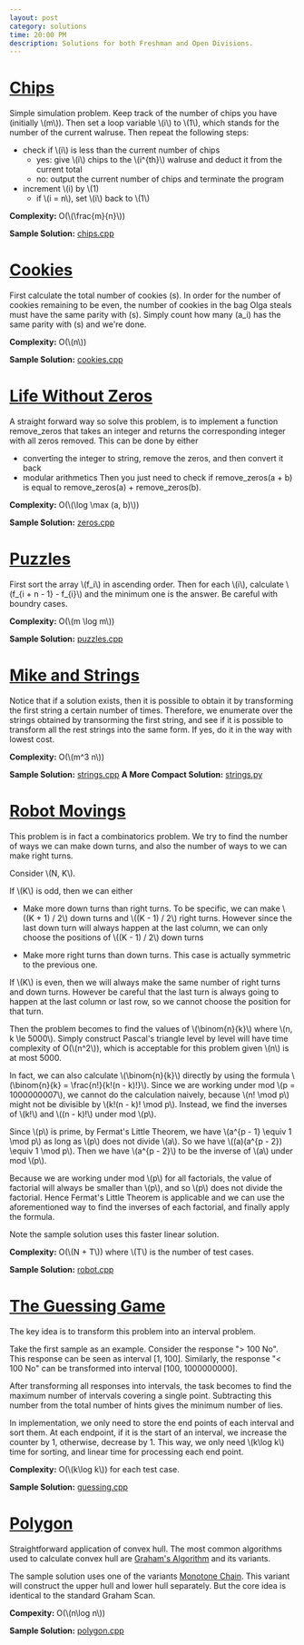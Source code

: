 ```yaml
---
layout: post
category: solutions
time: 20:00 PM
description: Solutions for both Freshman and Open Divisions.
---
```

# **[Chips](http://codeforces.com/problemset/problem/92/A)**
Simple simulation problem. Keep track of the number of chips you have (initially \\(m\\)). Then set a loop variable \\(i\\) to \\\(1\\), which stands for the number of the current walruse. Then repeat the following steps:
* check if \\(i\\) is less than the current number of chips
  - yes: give \\(i\\) chips to the \\(i^{th}\\) walruse and deduct it from the current total
  - no: output the current number of chips and terminate the program
* increment \\(i\) by \\(1\)
  - if \\(i = n\\), set \\(i\\) back to \\(1\\)

**Complexity:** O(\\(\frac{m}{n}\\))

**Sample Solution:** [chips.cpp]

# **[Cookies](http://codeforces.com/problemset/problem/129/A)**
First calculate the total number of cookies \(s\). In order for the number of cookies remaining to be
even, the number of cookies in the bag Olga steals must have the same parity with \(s\). 
Simply count how many \(a_i\) has the same parity with \(s\) and we're done.

**Complexity:** O(\\(n\\))

**Sample Solution:** [cookies.cpp]



# **[Life Without Zeros](http://codeforces.com/problemset/problem/75/A)**
A straight forward way so solve this problem, is to implement a function remove_zeros that
takes an integer and returns the corresponding integer with all zeros removed. 
This can be done by either
* converting the integer to string, remove the zeros, and then convert it back
* modular arithmetics 
Then you just need to check if remove_zeros(a + b) is equal to remove_zeros(a) + remove_zeros(b).

**Complexity:** O(\\(\log \max (a, b)\\))

**Sample Solution:** [zeros.cpp]


# **[Puzzles](http://codeforces.com/problemset/problem/337/A)**
First sort the array \\(f_i\\) in ascending order. Then for each \\(i\\), calculate \\(f_{i + n - 1} - f_{i}\\)
and the minimum one is the answer. Be careful with boundry cases.

**Complexity:** O(\\(m \log m\\))

**Sample Solution:** [puzzles.cpp]



# **[Mike and Strings](http://codeforces.com/problemset/problem/798/B)**
Notice that if a solution exists, then it is possible to obtain it by transforming the first string a certain number of times.
Therefore, we enumerate over the strings obtained by transorming the first string, and see if it is possible to 
transform all the rest strings into the same form. If yes, do it in the way with lowest cost.

**Complexity:** O(\\(m^3 n\\))

**Sample Solution:** [strings.cpp]
**A More Compact Solution:** [strings.py]


# **[Robot Movings](https://www.codechef.com/problems/MOVES)**
This problem is in fact a combinatorics problem.
We try to find the number of ways we can make down turns, and also the 
number of ways to we can make right turns.

Consider \\(N, K\\). 

If \\(K\\) is odd, then we can either

* Make more down turns than right turns. To be specific, we can
make \\((K + 1) / 2\\) down turns and \\((K - 1) / 2\\) right turns.
However since the last down turn will always happen at the last column,
we can only choose the positions of \\((K - 1) / 2\\) down turns 

* Make more right turns than down turns. This case is actually symmetric to the
previous one.

If \\(K\\) is even, then we will always make the same number of 
right turns and down turns. However be careful  that the last turn is always 
going to happen at the last column or last row, so we cannot choose the position
for that turn.

Then the problem becomes to find the values of
\\(\binom{n}{k}\\) where \\(n, k \le 5000\\). Simply construct
Pascal's triangle level by level will have time complexity of O(\\(n^2\\)), 
which is acceptable for this problem given \\(n\\) is at most 5000.

In fact, we can also calculate \\(\binom{n}{k}\\) directly by using 
the formula \\(\binom{n}{k} = \frac{n!}{k!(n - k)!}\\). Since we are working
under mod \\(p = 1000000007\\), we cannot do the calculation naively, because
\\(n! \mod p\\) might not be divisible by \\(k!(n - k)! \mod p\\). Instead,
we find the inverses of \\(k!\\) and \\((n - k)!\\) under mod \\(p\\).

Since \\(p\\) is prime, by Fermat's Little Theorem, we have
\\(a^{p - 1} \equiv 1 \mod p\\) as long as \\(p\\) does not divide \\(a\\).
So we have \\((a)(a^{p - 2}) \equiv 1 \mod p\\). Then we have
\\(a^{p - 2}\\) to be the inverse of \\(a\\) under mod \\(p\\). 

Because we are working under mod \\(p\\) for all factorials, the value of 
factorial will always be smaller than \\(p\\), 
and so \\(p\\) does not divide the factorial.
Hence Fermat's Little Theorem is applicable and  we can use the 
aforementioned way to find the inverses of each factorial,
and finally apply the formula.

Note the sample solution uses this faster linear solution.

**Complexity:** O(\\(N + T\\)) where \\(T\\) is the number of test cases.

**Sample Solution:** [robot.cpp]


# **[The Guessing Game](https://www.codechef.com/problems/A3)**
The key idea is to transform this problem into an interval problem. 

Take the first sample as an example.
Consider the response "> 100 No". This response can be seen as interval
[1, 100]. Similarly, the response "< 100 No" can be transformed into interval
[100, 1000000000]. 

After transforming all responses into intervals, the task
becomes to find the maximum number of intervals covering a single  point. 
Subtracting this number from the total number of hints
gives the minimum number of lies.

In implementation, we only need to store the end points of each interval and 
sort them. 
At each endpoint, if it is the start of an interval, we increase the
counter by 1, otherwise, decrease by 1. This way, we only need \\(k\log k\\)
time for sorting, and linear time for processing each end point.

**Complexity:** O(\\(k\log k\\)) for each test case.

**Sample Solution:** [guessing.cpp]

# **[Polygon](https://www.codechef.com/problems/CF224)** 
Straightforward application of convex hull. The most common algorithms used
to calculate convex hull are [Graham's Algorithm] and its variants. 

The sample solution uses one of the variants [Monotone Chain].
This variant will construct the upper hull and lower hull separately. But the
core idea is identical to the standard Graham Scan.

**Compexity:** O(\\(n\log n\\))

**Sample Solution:** [polygon.cpp]


[chips.cpp]: /assets/ipl_solutions/season2/contest5/chips.cpp
[cookies.cpp]: /assets/ipl_solutions/season2/contest5/cookies.cpp
[zeros.cpp]: /assets/ipl_solutions/season2/contest5/zeros.cpp
[strings.cpp]: /assets/ipl_solutions/season2/contest5/strings.cpp
[strings.py]: /assets/ipl_solutions/season2/contest5/strings.py
[puzzles.cpp]: /assets/ipl_solutions/season2/contest5/puzzles.cpp
[robot.cpp]: /assets/ipl_solutions/season2/contest5/robot.cpp
[guessing.cpp]: /assets/ipl_solutions/season2/contest5/guessing.cpp
[polygon.cpp]: /assets/ipl_solutions/season2/contest5/polygon.cpp
[Graham's Algorithm]: https://en.wikipedia.org/wiki/Graham_scan
[Monotone Chain]: https://en.wikibooks.org/wiki/Algorithm_Implementation/Geometry/Convex_hull/Monotone_chain

